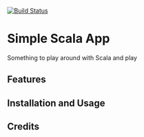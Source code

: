 [![Build Status](https://travis-ci.org/steve-delp/ScalaPlayApp.svg?branch=master)](https://travis-ci.org/steve-delp/ScalaPlayApp)

Simple Scala App
===========

Something to play around with Scala and play

Features
--------

Installation and Usage
----------------------

Credits
-------

